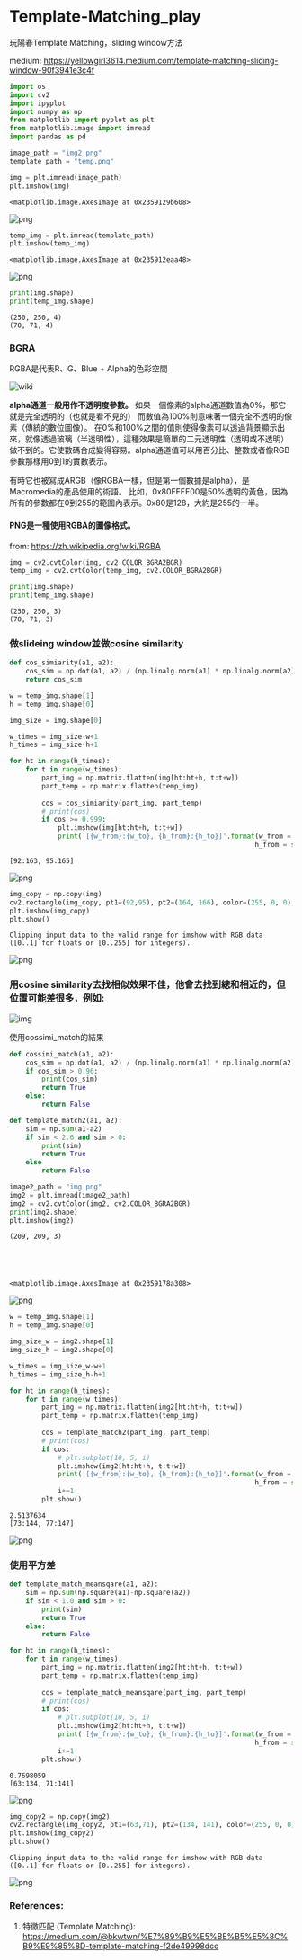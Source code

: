 # Template-Matching_play
玩陽春Template Matching，sliding window方法

medium: https://yellowgirl3614.medium.com/template-matching-sliding-window-90f3941e3c4f

```python
import os
import cv2
import ipyplot
import numpy as np
from matplotlib import pyplot as plt
from matplotlib.image import imread
import pandas as pd
```


```python
image_path = "img2.png"
template_path = "temp.png"
```


```python
img = plt.imread(image_path)
plt.imshow(img)
```




    <matplotlib.image.AxesImage at 0x2359129b608>




    
![png](image/output_2_1.png)
    



```python
temp_img = plt.imread(template_path)
plt.imshow(temp_img)
```




    <matplotlib.image.AxesImage at 0x235912eaa48>




    
![png](image/output_3_1.png)
    



```python
print(img.shape)
print(temp_img.shape)
```

    (250, 250, 4)
    (70, 71, 4)
    

### BGRA
RGBA是代表R、G、Blue + Alpha的色彩空間

![wiki](https://upload.wikimedia.org/wikipedia/commons/thumb/a/a7/Hue_alpha.png/220px-Hue_alpha.png)

**alpha通道一般用作不透明度參數。**
如果一個像素的alpha通道數值為0%，那它就是完全透明的（也就是看不見的）
而數值為100%則意味著一個完全不透明的像素（傳統的數位圖像）。
在0%和100%之間的值則使得像素可以透過背景顯示出來，就像透過玻璃（半透明性），這種效果是簡單的二元透明性（透明或不透明）做不到的。它使數碼合成變得容易。alpha通道值可以用百分比、整數或者像RGB參數那樣用0到1的實數表示。

有時它也被寫成ARGB（像RGBA一樣，但是第一個數據是alpha），是Macromedia的產品使用的術語。
比如，0x80FFFF00是50%透明的黃色，因為所有的參數都在0到255的範圍內表示。0x80是128，大約是255的一半。

#### PNG是一種使用RGBA的圖像格式。

from: https://zh.wikipedia.org/wiki/RGBA


```python
img = cv2.cvtColor(img, cv2.COLOR_BGRA2BGR)
temp_img = cv2.cvtColor(temp_img, cv2.COLOR_BGRA2BGR)
```


```python
print(img.shape)
print(temp_img.shape)
```

    (250, 250, 3)
    (70, 71, 3)
    

### 做slideing window並做cosine similarity 


```python
def cos_simiarity(a1, a2):
    cos_sim = np.dot(a1, a2) / (np.linalg.norm(a1) * np.linalg.norm(a2))
    return cos_sim
```


```python
w = temp_img.shape[1]
h = temp_img.shape[0]

img_size = img.shape[0]

w_times = img_size-w+1
h_times = img_size-h+1

for ht in range(h_times):
    for t in range(w_times):
        part_img = np.matrix.flatten(img[ht:ht+h, t:t+w])
        part_temp = np.matrix.flatten(temp_img)
        
        cos = cos_simiarity(part_img, part_temp)
        # print(cos)
        if cos >= 0.999:
            plt.imshow(img[ht:ht+h, t:t+w])
            print('[{w_from}:{w_to}, {h_from}:{h_to}]'.format(w_from = str(t), w_to = str(t+w),
                                                             h_from = str(ht), h_to = str(ht+h)))
```

    [92:163, 95:165]
    


    
![png](image/output_10_1.png)
    



```python
img_copy = np.copy(img)
cv2.rectangle(img_copy, pt1=(92,95), pt2=(164, 166), color=(255, 0, 0), thickness=2)
plt.imshow(img_copy)
plt.show()
```

    Clipping input data to the valid range for imshow with RGB data ([0..1] for floats or [0..255] for integers).
    


    
![png](image/output_11_1.png)
    


### 用cosine similarity去找相似效果不佳，他會去找到總和相近的，但位置可能差很多，例如:
![img](https://imgur.com/VSpYfdk.png)

使用cossimi_match的結果


```python
def cossimi_match(a1, a2):
    cos_sim = np.dot(a1, a2) / (np.linalg.norm(a1) * np.linalg.norm(a2))
    if cos_sim > 0.96:
        print(cos_sim)
        return True
    else:
        return False
```


```python
def template_match2(a1, a2):
    sim = np.sum(a1-a2)
    if sim < 2.6 and sim > 0:
        print(sim)
        return True
    else
        return False
```


```python
image2_path = "img.png"
img2 = plt.imread(image2_path)
img2 = cv2.cvtColor(img2, cv2.COLOR_BGRA2BGR)
print(img2.shape)
plt.imshow(img2)
```

    (209, 209, 3)
    




    <matplotlib.image.AxesImage at 0x2359178a308>




    
![png](image/output_15_2.png)
    



```python
w = temp_img.shape[1]
h = temp_img.shape[0]

img_size_w = img2.shape[1]
img_size_h = img2.shape[0]

w_times = img_size_w-w+1
h_times = img_size_h-h+1
```


```python
for ht in range(h_times):
    for t in range(w_times):
        part_img = np.matrix.flatten(img2[ht:ht+h, t:t+w])
        part_temp = np.matrix.flatten(temp_img)
        
        cos = template_match2(part_img, part_temp)
        # print(cos)
        if cos:
            # plt.subplot(10, 5, i)
            plt.imshow(img2[ht:ht+h, t:t+w])
            print('[{w_from}:{w_to}, {h_from}:{h_to}]'.format(w_from = str(t), w_to = str(t+w),
                                                             h_from = str(ht), h_to = str(ht+h)))
            i+=1
        plt.show()
```

    2.5137634
    [73:144, 77:147]
    


    
![png](image/output_17_1.png)
    


### 使用平方差


```python
def template_match_meansqare(a1, a2):
    sim = np.sum(np.square(a1)-np.square(a2))
    if sim < 1.0 and sim > 0:
        print(sim)
        return True
    else:
        return False
```


```python
for ht in range(h_times):
    for t in range(w_times):
        part_img = np.matrix.flatten(img2[ht:ht+h, t:t+w])
        part_temp = np.matrix.flatten(temp_img)
        
        cos = template_match_meansqare(part_img, part_temp)
        # print(cos)
        if cos:
            # plt.subplot(10, 5, i)
            plt.imshow(img2[ht:ht+h, t:t+w])
            print('[{w_from}:{w_to}, {h_from}:{h_to}]'.format(w_from = str(t), w_to = str(t+w),
                                                             h_from = str(ht), h_to = str(ht+h)))
            i+=1
        plt.show()
```

    0.7698059
    [63:134, 71:141]
    


    
![png](image/output_20_1.png)
    



```python
img_copy2 = np.copy(img2)
cv2.rectangle(img_copy2, pt1=(63,71), pt2=(134, 141), color=(255, 0, 0), thickness=2)
plt.imshow(img_copy2)
plt.show()
```

    Clipping input data to the valid range for imshow with RGB data ([0..1] for floats or [0..255] for integers).
    


    
![png](image/output_21_1.png)
    

### References:
1. 特徵匹配 (Template Matching): https://medium.com/@bkwtwn/%E7%89%B9%E5%BE%B5%E5%8C%B9%E9%85%8D-template-matching-f2de49998dcc